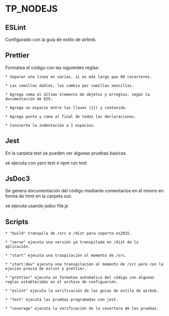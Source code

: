 # TP_NODEJS

## ESLint
  Configurado con la guia de estilo de airbnb.

## Prettier
  Formatea el código con las siguientes reglas:
    
    * Separar una linea en varias, si es más larga que 80 caracteres.
    
    * Las comillas dobles, las cambia por comillas sencillas.
    
    * Agrega coma al último elemento de objetos y arreglos, según la documentación de ES5.
    
    * Agrega un espacio entre las llaves ({}) y contenido.
    
    * Agrega punto y coma al final de todas las declaraciones.
    
    * Convierte la indentación a 2 espacios.

## Jest
  En la carpeta test se pueden ver algunas pruebas basicas.

  se ejecuta con yarn test ó npm run test

## JsDoc3
  Se genera documentación del código mediante comentarios en el mismo en forma de html en la carpeta out.

  se ejecuta usando jsdoc file.js

## Scripts
    
    * "build" transpila de /src a /dist para soporte es2015.
    
    * "serve" ejecuta una versión ya transpilada en /dist de la aplicación.
    
    * "start" ejecuta una traspilación al momento de /src.
    
    * "start:dev" ejecuta una transpilación al momento de /src pero con la ejeción previa de eslint y prettier.
    
    * "prettier" ejecuta un formateo automatico del código con algunas reglas establecidas en el archivo de configuarión.
    
    * "eslint" ejecuta la verificación de las guias de estilo de airbnb.
    
    * "test" ejecuta las pruebas programadas con jest.
    
    * "coverage" ejecuta la verificación de la covertura de las pruebas. 